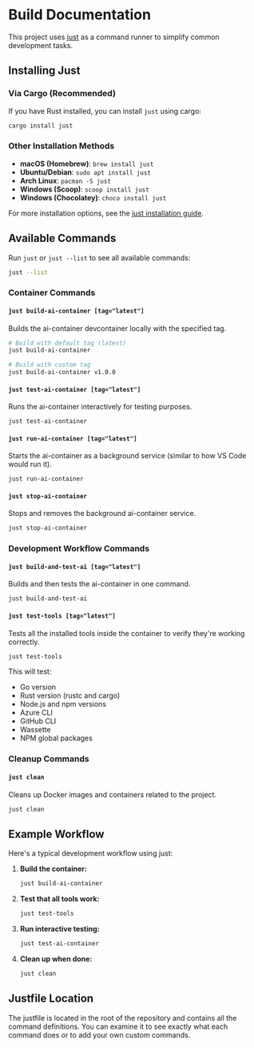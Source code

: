 # Build Documentation

This project uses [just](https://github.com/casey/just) as a command runner to simplify common development tasks.

## Installing Just

### Via Cargo (Recommended)

If you have Rust installed, you can install `just` using cargo:

```bash
cargo install just
```

### Other Installation Methods

- **macOS (Homebrew)**: `brew install just`
- **Ubuntu/Debian**: `sudo apt install just`
- **Arch Linux**: `pacman -S just`
- **Windows (Scoop)**: `scoop install just`
- **Windows (Chocolatey)**: `choco install just`

For more installation options, see the [just installation guide](https://github.com/casey/just#installation).

## Available Commands

Run `just` or `just --list` to see all available commands:

```bash
just --list
```

### Container Commands

#### `just build-ai-container [tag="latest"]`
Builds the ai-container devcontainer locally with the specified tag.

```bash
# Build with default tag (latest)
just build-ai-container

# Build with custom tag
just build-ai-container v1.0.0
```

#### `just test-ai-container [tag="latest"]`
Runs the ai-container interactively for testing purposes.

```bash
just test-ai-container
```

#### `just run-ai-container [tag="latest"]`
Starts the ai-container as a background service (similar to how VS Code would run it).

```bash
just run-ai-container
```

#### `just stop-ai-container`
Stops and removes the background ai-container service.

```bash
just stop-ai-container
```

### Development Workflow Commands

#### `just build-and-test-ai [tag="latest"]`
Builds and then tests the ai-container in one command.

```bash
just build-and-test-ai
```

#### `just test-tools [tag="latest"]`
Tests all the installed tools inside the container to verify they're working correctly.

```bash
just test-tools
```

This will test:
- Go version
- Rust version (rustc and cargo)
- Node.js and npm versions
- Azure CLI
- GitHub CLI
- Wassette
- NPM global packages

### Cleanup Commands

#### `just clean`
Cleans up Docker images and containers related to the project.

```bash
just clean
```

## Example Workflow

Here's a typical development workflow using just:

1. **Build the container:**
   ```bash
   just build-ai-container
   ```

2. **Test that all tools work:**
   ```bash
   just test-tools
   ```

3. **Run interactive testing:**
   ```bash
   just test-ai-container
   ```

4. **Clean up when done:**
   ```bash
   just clean
   ```

## Justfile Location

The justfile is located in the root of the repository and contains all the command definitions. You can examine it to see exactly what each command does or to add your own custom commands.